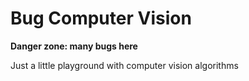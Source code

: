 # Bug Computer Vision
**Danger zone: many bugs here**

Just a little playground with computer vision algorithms
